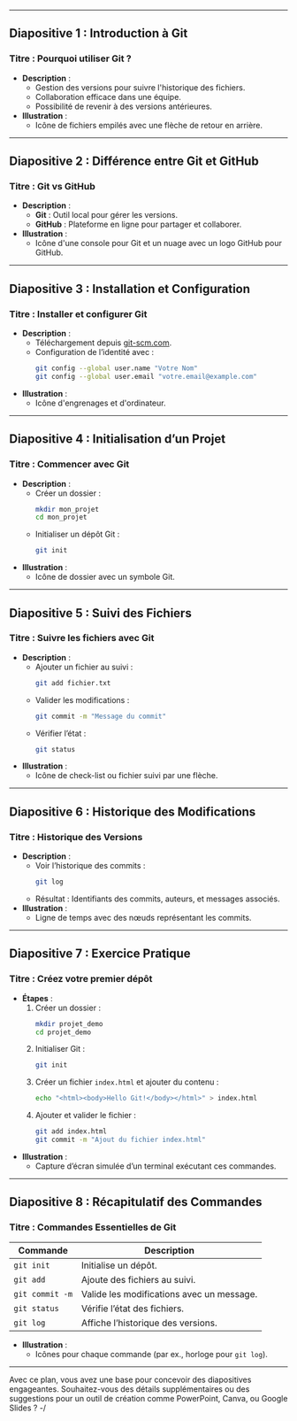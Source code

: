 
---

## **Diapositive 1 : Introduction à Git**

### **Titre : Pourquoi utiliser Git ?**

- **Description** :
  - Gestion des versions pour suivre l'historique des fichiers.
  - Collaboration efficace dans une équipe.
  - Possibilité de revenir à des versions antérieures.
- **Illustration** :
  - Icône de fichiers empilés avec une flèche de retour en arrière.

---

## **Diapositive 2 : Différence entre Git et GitHub**

### **Titre : Git vs GitHub**

- **Description** :
  - **Git** : Outil local pour gérer les versions.
  - **GitHub** : Plateforme en ligne pour partager et collaborer.
- **Illustration** :
  - Icône d'une console pour Git et un nuage avec un logo GitHub pour GitHub.

---

## **Diapositive 3 : Installation et Configuration**

### **Titre : Installer et configurer Git**

- **Description** :
  - Téléchargement depuis [git-scm.com](https://git-scm.com).
  - Configuration de l’identité avec :
    ```bash
    git config --global user.name "Votre Nom"
    git config --global user.email "votre.email@example.com"
    ```
- **Illustration** :
  - Icône d'engrenages et d'ordinateur.

---

## **Diapositive 4 : Initialisation d’un Projet**

### **Titre : Commencer avec Git**

- **Description** :
  - Créer un dossier :
    ```bash
    mkdir mon_projet
    cd mon_projet
    ```
  - Initialiser un dépôt Git :
    ```bash
    git init
    ```
- **Illustration** :
  - Icône de dossier avec un symbole Git.

---

## **Diapositive 5 : Suivi des Fichiers**

### **Titre : Suivre les fichiers avec Git**

- **Description** :
  - Ajouter un fichier au suivi :
    ```bash
    git add fichier.txt
    ```
  - Valider les modifications :
    ```bash
    git commit -m "Message du commit"
    ```
  - Vérifier l’état :
    ```bash
    git status
    ```
- **Illustration** :
  - Icône de check-list ou fichier suivi par une flèche.

---

## **Diapositive 6 : Historique des Modifications**

### **Titre : Historique des Versions**

- **Description** :
  - Voir l’historique des commits :
    ```bash
    git log
    ```
  - Résultat : Identifiants des commits, auteurs, et messages associés.
- **Illustration** :
  - Ligne de temps avec des nœuds représentant les commits.

---

## **Diapositive 7 : Exercice Pratique**

### **Titre : Créez votre premier dépôt**

- **Étapes** :
  1. Créer un dossier :
     ```bash
     mkdir projet_demo
     cd projet_demo
     ```
  2. Initialiser Git :
     ```bash
     git init
     ```
  3. Créer un fichier `index.html` et ajouter du contenu :
     ```bash
     echo "<html><body>Hello Git!</body></html>" > index.html
     ```
  4. Ajouter et valider le fichier :
     ```bash
     git add index.html
     git commit -m "Ajout du fichier index.html"
     ```
- **Illustration** :
  - Capture d’écran simulée d’un terminal exécutant ces commandes.

---

## **Diapositive 8 : Récapitulatif des Commandes**

### **Titre : Commandes Essentielles de Git**

| **Commande**    | **Description**                           |
| --------------- | ----------------------------------------- |
| `git init`      | Initialise un dépôt.                      |
| `git add`       | Ajoute des fichiers au suivi.             |
| `git commit -m` | Valide les modifications avec un message. |
| `git status`    | Vérifie l’état des fichiers.              |
| `git log`       | Affiche l’historique des versions.        |

- **Illustration** :
  - Icônes pour chaque commande (par ex., horloge pour `git log`).

---

Avec ce plan, vous avez une base pour concevoir des diapositives engageantes. Souhaitez-vous des détails supplémentaires ou des suggestions pour un outil de création comme PowerPoint, Canva, ou Google Slides ?
-/
